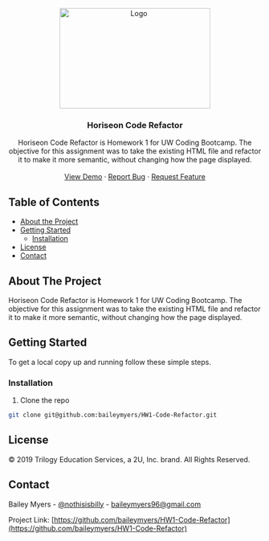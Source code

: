 <p align="center">
  <a href="https://baileymyers.github.io/HW1-Code-Refactor/">
    <img src="./assets/images/digital-marketing-meeting.jpg" alt="Logo" width="300" height="200">
  </a>

  <h3 align="center">Horiseon Code Refactor</h3>

  <p align="center">
    Horiseon Code Refactor is Homework 1 for UW Coding Bootcamp. The objective for this assignment was to take the existing HTML file and refactor it to make it more semantic, without changing how the page displayed.
    <br />
    <br />
    <a href="https://github.com/baileymyers/HW1-Code-Refactor">View Demo</a>
    ·
    <a href="https://github.com/baileymyers/HW1-Code-Refactor/issues">Report Bug</a>
    ·
    <a href="https://github.com/baileymyers/HW1-Code-Refactor/issues">Request Feature</a>
  </p>
</p>



<!-- TABLE OF CONTENTS -->
## Table of Contents

* [About the Project](#about-the-project)
* [Getting Started](#getting-started)
  * [Installation](#installation)
* [License](#license)
* [Contact](#contact)



<!-- ABOUT THE PROJECT -->
## About The Project

Horiseon Code Refactor is Homework 1 for UW Coding Bootcamp. The objective for this assignment was to take the existing HTML file and refactor it to make it more semantic, without changing how the page displayed.

<!-- GETTING STARTED -->
## Getting Started

To get a local copy up and running follow these simple steps.

### Installation

1. Clone the repo
```sh
git clone git@github.com:baileymyers/HW1-Code-Refactor.git
```

<!-- LICENSE -->
## License

© 2019 Trilogy Education Services, a 2U, Inc. brand. All Rights Reserved.



<!-- CONTACT -->
## Contact

Bailey Myers - [@nothisisbilly](https://twitter.com/nothisisbilly) - baileymyers96@gmail.com

Project Link: [https://github.com/baileymyers/HW1-Code-Refactor](https://github.com/baileymyers/HW1-Code-Refactor)
